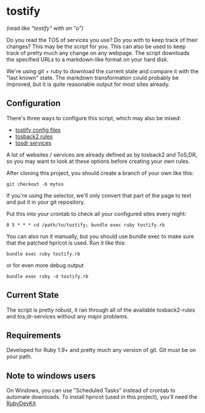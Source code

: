 tostify
=======

*(read like "testify" with an "o")*

Do you read the TOS of services you use? Do you with to keep track of their changes? This may be the script for you. This can also be used to keep track of pretty much any change on any webpage. The script downloads the specified URLs to a markdown-like format on your hard disk.

We're using git + ruby to download the current state and compare it with the "last known" state. The markdown transformation could probably be improved, but it is quite reasonable output for most sites already.

Configuration
-------------

There's three ways to configure this script, which may also be mixed:

* [tostify config files](rules/readme.md)
* [tosback2 rules](tosback2-rules/readme.md)
* [tosdr services](tosdr-services/readme.md)

A lot of websites / services are already defined as by tosback2 and ToS;DR, so you may want to look at these options before creating your own rules.

After cloning this project, you should create a branch of your own like this:

    git checkout -b mytos

If you're using the selector, we'll only convert that part of the page to text and put it in your git repository.


Put this into your crontab to check all your configured sites every night:

    0 5 * * * cd /path/to/tostify; bundle exec ruby tostify.rb

You can also run it manually, but you should use bundle exec to make sure that the patched hpricot is used. Run it like this:

    bundle exec ruby tostify.rb

or for even more debug output

    bundle exec ruby -d tostify.rb


Current State
-------------

The script is pretty robust, it ran through all of the available tosback2-rules and tos;dr-services without any major problems.


Requirements
------------

Developed for Ruby 1.9+ and pretty much any version of git. Git must be on your path.


Note to windows users
---------------------

On Windows, you can use "Scheduled Tasks" instead of crontab to automate downloads. To install hpricot (used in this project), you'll need the [RubyDevKit](http://rubyinstaller.org/downloads/)
